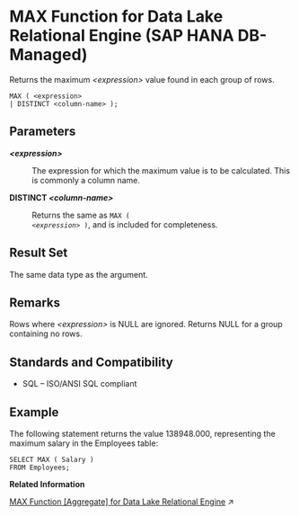 <!-- loioae1f29e228714cf085d6eb1d0ee075f8 -->

# MAX Function for Data Lake Relational Engine \(SAP HANA DB-Managed\)

Returns the maximum *<expression\>* value found in each group of rows.



```
MAX ( <expression>
| DISTINCT <column-name> );
```



<a name="loioae1f29e228714cf085d6eb1d0ee075f8__section_idh_43n_vrb"/>

## Parameters


<dl>
<dt><b>

*<expression\>*

</b></dt>
<dd>

The expression for which the maximum value is to be calculated. This is commonly a column name.



</dd><dt><b>

DISTINCT *<column-name\>*

</b></dt>
<dd>

Returns the same as <code>MAX ( <i class="varname">&lt;expression&gt;</i> )</code>, and is included for completeness.



</dd>
</dl>



<a name="loioae1f29e228714cf085d6eb1d0ee075f8__section_h3c_p3n_vrb"/>

## Result Set

The same data type as the argument.



<a name="loioae1f29e228714cf085d6eb1d0ee075f8__section_xvm_p3n_vrb"/>

## Remarks

Rows where *<expression\>* is NULL are ignored. Returns NULL for a group containing no rows.



<a name="loioae1f29e228714cf085d6eb1d0ee075f8__section_fty_p3n_vrb"/>

## Standards and Compatibility

-   SQL – ISO/ANSI SQL compliant



<a name="loioae1f29e228714cf085d6eb1d0ee075f8__section_svc_r3n_vrb"/>

## Example

The following statement returns the value 138948.000, representing the maximum salary in the Employees table:

```
SELECT MAX ( Salary )
FROM Employees;
```

**Related Information**  


[MAX Function \[Aggregate\] for Data Lake Relational Engine](https://help.sap.com/viewer/19b3964099384f178ad08f2d348232a9/2023_4_QRC/en-US/a5626d6684f210158cafad316e131142.html "Returns the maximum expression value found in each group of rows.") :arrow_upper_right:

